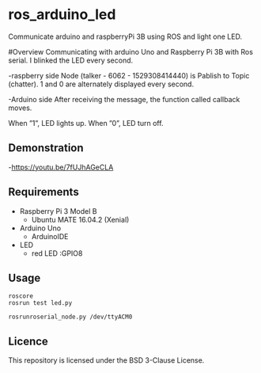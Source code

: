 # ros_arduino_led
Communicate arduino and raspberryPi 3B using ROS and light one LED.

#Overview
Communicating with arduino Uno and Raspberry Pi 3B with Ros serial.
I blinked the LED every second.

-raspberry side
Node (talker - 6062 - 1529308414440) is Pablish to Topic (chatter).
1 and 0 are alternately displayed every second.

-Arduino side
After receiving the message, the function called callback moves.

When ”1”, LED lights up.
When ”0”, LED turn off.

## Demonstration
-https://youtu.be/7fUJhAGeCLA

## Requirements
- Raspberry Pi 3 Model B
  - Ubuntu MATE 16.04.2 (Xenial)
- Arduino Uno
  - ArduinoIDE
- LED
  - red LED :GPIO8
  
## Usage
```
roscore
rosrun test led.py

```

```
rosrunroserial_node.py /dev/ttyACM0

```

## Licence
This repository is licensed under the BSD 3-Clause License.

